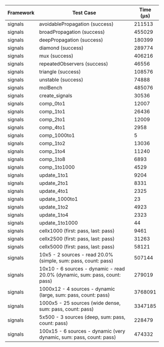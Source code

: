 | Framework | Test Case | Time (μs) |
| --- | --- | --- |
| signals | avoidablePropagation (success) | 211513 |
| signals | broadPropagation (success) | 455029 |
| signals | deepPropagation (success) | 180399 |
| signals | diamond (success) | 289774 |
| signals | mux (success) | 406216 |
| signals | repeatedObservers (success) | 46556 |
| signals | triangle (success) | 108576 |
| signals | unstable (success) | 74888 |
| signals | molBench | 485076 |
| signals | create_signals | 30536 |
| signals | comp_0to1 | 12007 |
| signals | comp_1to1 | 26436 |
| signals | comp_2to1 | 12009 |
| signals | comp_4to1 | 2958 |
| signals | comp_1000to1 | 5 |
| signals | comp_1to2 | 13036 |
| signals | comp_1to4 | 11240 |
| signals | comp_1to8 | 6893 |
| signals | comp_1to1000 | 4529 |
| signals | update_1to1 | 9204 |
| signals | update_2to1 | 8331 |
| signals | update_4to1 | 2325 |
| signals | update_1000to1 | 23 |
| signals | update_1to2 | 4923 |
| signals | update_1to4 | 2323 |
| signals | update_1to1000 | 44 |
| signals | cellx1000 (first: pass, last: pass) | 9461 |
| signals | cellx2500 (first: pass, last: pass) | 31263 |
| signals | cellx5000 (first: pass, last: pass) | 58121 |
| signals | 10x5 - 2 sources - read 20.0% (simple, sum: pass, count: pass) | 507144 |
| signals | 10x10 - 6 sources - dynamic - read 20.0% (dynamic, sum: pass, count: pass) | 279019 |
| signals | 1000x12 - 4 sources - dynamic (large, sum: pass, count: pass) | 3768091 |
| signals | 1000x5 - 25 sources (wide dense, sum: pass, count: pass) | 3347185 |
| signals | 5x500 - 3 sources (deep, sum: pass, count: pass) | 228479 |
| signals | 100x15 - 6 sources - dynamic (very dynamic, sum: pass, count: pass) | 474332 |

